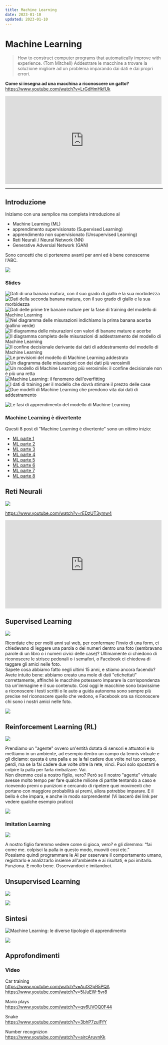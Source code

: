 ```yaml
---
title: Machine Learning
date: 2023-01-10
updated: 2023-01-10
---
```

# Machine Learning

> How to construct computer programs that automatically improve with experience. (Tom Mitchell)
> Addestrare le macchine a trovare la soluzione migliore ad un problema imparando dai dati e dai propri errori.

**Come si insegna ad una macchina a riconoscere un gatto?**  
<https://www.youtube.com/watch?v=LrGdHmHkfUk>  
<iframe loading="lazy" title="Come si insegna ad una macchina a riconoscere un gatto?" src="https://www.youtube.com/embed/LrGdHmHkfUk?feature=oembed" allow="accelerometer; autoplay; clipboard-write; encrypted-media; gyroscope; picture-in-picture" allowfullscreen="" width="500" height="281" frameborder="0"></iframe>

---

## Introduzione
Iniziamo con una semplice ma completa introduzione al

- Machine Learning (ML)
- apprendimento supervisionato (Supervised Learning)
- apprendimento non supervisionato (Unsupervised Learning)
- Reti Neurali / Neural Network (NN)
- Generative Adversial Network (GAN)

Sono concetti che ci porteremo avanti per anni ed è bene conoscerne l'ABC.  

![](../../../assets/img/gamedev/ai-symbolism-vs-connectivism.webp)

### Slides

![Dati di una banana matura, con il suo grado di giallo e la sua morbidezza](https://www.alessiopomaro.it/content/images/2022/12/addestramento-modello-machine-learning-fase-1-2.webp)
![Dati della seconda banana matura, con il suo grado di giallo e la sua morbidezza](https://www.alessiopomaro.it/content/images/2022/12/addestramento-modello-machine-learning-fase-2.webp)
![Dati delle prime tre banane mature per la fase di training del modello di Machine Learning](https://www.alessiopomaro.it/content/images/2022/12/addestramento-modello-machine-learning-fase-3.webp)
![Nel diagramma delle misurazioni indichiamo la prima banana acerba (pallino verde)](https://www.alessiopomaro.it/content/images/2022/12/addestramento-modello-machine-learning-fase-4.webp)
![Il diagramma delle misurazioni con valori di banane mature e acerbe](https://www.alessiopomaro.it/content/images/2022/12/addestramento-modello-machine-learning-fase-5.webp)
![Il diagramma completo delle misurazioni di addestramento del modello di Machine Learning](https://www.alessiopomaro.it/content/images/2022/12/addestramento-modello-machine-learning-fase-6.webp)
![Il confine decisionale derivante dai dati di addestramento del modello di Machine Learning](https://www.alessiopomaro.it/content/images/2022/12/addestramento-modello-machine-learning-fase-linea-decisionale.webp)
![Le previsioni del modello di Machine Learning addestrato](https://www.alessiopomaro.it/content/images/2022/12/previsioni-modello-machine-learning-addestrato.webp)
![Un diagramma delle misurazioni con dei dati più verosimili](https://www.alessiopomaro.it/content/images/2022/12/diagramma-misurazioni-dati-reali.webp)
![Un modello di Machine Learning più verosimile: il confine decisionale non è più una retta](https://www.alessiopomaro.it/content/images/2022/12/modello-di-machine-learning.webp)
![Machine Learning: il fenomeno dell'overfitting](https://www.alessiopomaro.it/content/images/2022/12/machine-learning-overfitting.webp)
![I dati di training per il modello che dovrà stimare il prezzo delle case](https://www.alessiopomaro.it/content/images/2022/12/machine-learning-dati-training-prezzo-immobile-1.webp)
![Due modelli di Machine Learning che prendono vita dai dati di addestramento](https://www.alessiopomaro.it/content/images/2022/12/machine-learning-dati-training-prezzo-immobile-modello.webp)

![Le fasi di apprendimento del modello di Machine Learning](https://www.alessiopomaro.it/content/images/2022/12/machine-learning-come-viene-creato-il-modello.webp)

### Machine Learning è divertente
Questi 8 post di "Machine Learning è divertente" sono un ottimo inizio:

- [ML parte 1](https://medium.com/botsupply/il-machine-learning-%C3%A8-divertente-parte-1-97d4bce99a06)
- [ML parte 2](https://medium.com/botsupply/il-machine-learning-%C3%A8-divertente-parte-2-dec556e4855d)
- [ML parte 3](https://medium.com/botsupply/il-machine-learning-%C3%A8-divertente-parte-3-deep-learning-e-convolutional-neural-network-cnns-cc106559ffa9)
- [ML parte 4](https://medium.com/botsupply/il-machine-learning-%C3%A8-divertente-parte-4-c707feee1cf8)
- [ML parte 5](https://medium.com/botsupply/il-machine-learning-%C3%A8-divertente-parte-5-5e9083caf8f3)
- [ML parte 6](https://medium.com/botsupply/il-machine-learning-%C3%A8-divertente-parte-6-86cd682ff71a)
- [ML parte 7](https://medium.com/botsupply/il-machine-learning-%C3%A8-divertente-parte-7-bbd34f905ab8)
- [ML parte 8](https://medium.com/@giovannitoschi/il-machine-learning-%C3%A8-divertente-parte-8-come-imbrogliare-una-rete-neurale-9116075d5df0)

## Reti Neurali
![](../../../assets/img/gamedev/img-ai/ai.neuron.webp)

<https://www.youtube.com/watch?v=rEDzUT3ymw4>  
<iframe loading="lazy" title="Explained In A Minute: Neural Networks" src="https://www.youtube.com/embed/rEDzUT3ymw4?feature=oembed" allow="accelerometer; autoplay; clipboard-write; encrypted-media; gyroscope; picture-in-picture" allowfullscreen="" width="500" height="281" frameborder="0"></iframe>

## Supervised Learning

![](../../../assets/img/talk/ml-supervised.webp)

Ricordate che per molti anni sul web, per confermare l'invio di una form, ci chiedevano di leggere una parola o dei numeri dentro una foto (sembravano parole di un libro o i numeri civici delle case)? Ultimamente ci chiedono di riconoscere le strisce pedonali o i semafori, o Facebook ci chiedeva di taggare gli amici nelle foto.  
Sapete cosa abbiamo fatto negli ultimi 15 anni, e stiamo ancora facendo?  
Avete intuito bene: abbiamo creato una mole di dati "etichettati" correttamente, affinché le macchine potessero imparare la corrispondenza tra un'immagine e il suo contenuto. Così oggi le macchine sono bravissime a riconoscere i testi scritti o le auto a guida autonoma sono sempre più precise nel riconoscere quello che vedono, e Facebook ora sa riconoscere chi sono i nostri amici nelle foto.

![](../../../assets/img/talk/comic-captcha.webp)

## Reinforcement Learning (RL)

![](../../../assets/img/talk/ml-reinforced.webp)

Prendiamo un "agente" ovvero un'entità dotata di sensori e attuatori e lo mettiamo in un ambiente, ad esempio dentro un campo da tennis virtuale e gli diciamo: questa è una palla e se la fai cadere due volte nel tuo campo, perdi, ma se la fai cadere due volte oltre la rete, vinci. Puoi solo spostarti e colpire la palla per farla rimbalzare. Vai.  
Non diremmo così a nostro figlio, vero? Però se il nostro "agente" virtuale avesse molto tempo per fare qualche milione di partite tentando a caso e ricevendo premi o punizioni e cercando di ripetere quei movimenti che portano con maggiore probabilità ai premi, allora potrebbe imparare.
E il bello è che impara, e anche in modo sorprendente!
(Vi lascerò dei link per vedere qualche esempio pratico)

![](../../../assets/img/gamedev/img-ai/ai.reinforcedlearning.webp)

### Imitation Learning

![](../../../assets/img/talk/ml-imitation.webp)

A nostro figlio faremmo vedere come si gioca, vero? e gli diremmo: “fai come me. colpisci la palla in questo modo, muoviti così etc.”  
Possiamo quindi programmare le AI per osservare il comportamento umano, registrarlo e analizzarlo insieme all'ambiente e ai risultati, e poi imitarlo.  
Funziona. E molto bene. Osservandoci e imitandoci.

## Unsupervised Learning

![](../../../assets/img/talk/ml-unsupervised.webp)

![](../../../assets/img/gamedev/img-ai/ai.neuralnetwork.webp)

## Sintesi

![Machine Learning: le diverse tipologie di apprendimento](https://www.alessiopomaro.it/content/images/2023/01/machine-learning-tipologie-apprendimento.webp)

![](https://www.alessiopomaro.it/content/images/2023/01/AI-ML-DL-cosa-sono.webp)

## Approfondimenti

### Video

Car training  
<https://www.youtube.com/watch?v=Aut32pR5PQA>
<https://www.youtube.com/watch?v=5lJuEW-5vr8>

Mario plays  
<https://www.youtube.com/watch?v=qv6UVOQ0F44>

Snake  
<https://www.youtube.com/watch?v=3bhP7zulFfY>

Number recognizion  
<https://www.youtube.com/watch?v=aircAruvnKk>
